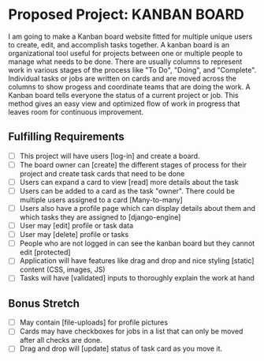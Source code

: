 # Proposed Project: **KANBAN BOARD**

I am going to make a Kanban board website fitted for multiple unique users to create, edit, and accomplish tasks together. A kanban board is an organizational tool useful for projects between one or multiple people to manage what needs to be done. There are usually columns to represent work in various stages of the process like "To Do", "Doing", and "Complete". Individual tasks or jobs are written on cards and are moved across the columns to show progess and coordinate teams that are doing the work. 
A Kanban board tells everyone the status of a current project or job.
This method gives an easy view and optimized flow of work in progress that leaves room for continuous improvement.

## Fulfilling Requirements
- [ ] This project will have users [log-in] and create a board. 
- [ ]  The board owner can [create] the different stages of process for their project and create task cards that need to be done
- [ ]  Users can expand a card to view [read] more details about the task
- [ ]  Users can be added to a card as the task "owner". There could be multiple users assigned to a card [Many-to-many]
- [ ]  Users also have a profile page which can display details about them and which tasks they are assigned to [django-engine]
- [ ]  User may [edit] profile or task data
- [ ]  User may [delete] profile or tasks
- [ ]  People who are not logged in can see the kanban board but they cannot edit [protected]
- [ ]  Application will have features like drag and drop and nice styling [static] content (CSS, images, JS)
- [ ]  Tasks will have [validated] inputs to thoroughly explain the work at hand

## Bonus Stretch
- [ ]  May contain [file-uploads] for profile pictures
- [ ]  Cards may have checkboxes for jobs in a list that can only be moved after all checks are done.
- [ ]  Drag and drop will [update] status of task card as you move it.